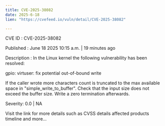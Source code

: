 ```yaml
---
title: CVE-2025-38082
date: 2025-6-18
lien: "https://cvefeed.io/vuln/detail/CVE-2025-38082"

---
```


CVE ID : CVE-2025-38082

Published :  June 18
2025
10:15 a.m. | 19 minutes ago

Description : In the Linux kernel
the following vulnerability has been resolved:

gpio: virtuser: fix potential out-of-bound write

If the caller wrote more characters
count is truncated to the max
available space in "simple_write_to_buffer". Check that the input
size does not exceed the buffer size. Write a zero termination
afterwards.

Severity: 0.0 | NA

Visit the link for more details
such as CVSS details
affected products
timeline
and more...
